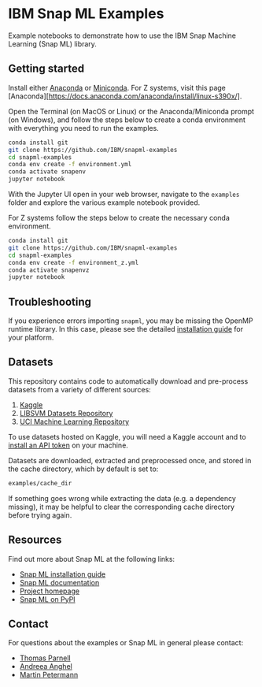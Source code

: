# IBM Snap ML Examples

Example notebooks to demonstrate how to use the IBM Snap Machine Learning (Snap ML) library. 

## Getting started 

Install either [Anaconda](https://docs.anaconda.com/anaconda/install/) or [Miniconda](https://docs.conda.io/en/latest/miniconda.html). For Z systems, visit this page [Anaconda][https://docs.anaconda.com/anaconda/install/linux-s390x/].

Open the Terminal (on MacOS or Linux) or the Anaconda/Miniconda prompt (on Windows), and follow the steps below to create a conda environment with everything you need to run the examples.

```bash
conda install git
git clone https://github.com/IBM/snapml-examples
cd snapml-examples
conda env create -f environment.yml
conda activate snapenv
jupyter notebook
```
With the Jupyter UI open in your web browser, navigate to the `examples` folder and explore the various example notebook provided.

For Z systems follow the steps below to create the necessary conda environment.

```bash
conda install git
git clone https://github.com/IBM/snapml-examples
cd snapml-examples
conda env create -f environment_z.yml
conda activate snapenvz
jupyter notebook
```

## Troubleshooting

If you experience errors importing `snapml`, you may be missing the OpenMP runtime library. 
In this case, please see the detailed [installation guide](https://snapml.readthedocs.io/en/latest/installation.html) for your platform.

## Datasets

This repository contains code to automatically download and pre-process datasets from a variety of different sources:
1. [Kaggle](https://www.kaggle.com/)
2. [LIBSVM Datasets Repository](https://www.csie.ntu.edu.tw/~cjlin/libsvmtools/datasets/)
3. [UCI Machine Learning Repository](https://archive.ics.uci.edu/ml/index.php)

To use datasets hosted on Kaggle, you will need a Kaggle account and to [install an API token](https://www.kaggle.com/docs/api) on your machine.  

Datasets are downloaded, extracted and preprocessed once, and stored in the cache directory, which by default is set to:
```bash
examples/cache_dir
```
If something goes wrong while extracting the data (e.g. a dependency missing), it may be helpful to clear the corresponding cache directory before trying again.

## Resources

Find out more about Snap ML at the following links:

- [Snap ML installation guide](https://snapml.readthedocs.io/en/latest/installation.html)
- [Snap ML documentation](https://snapml.readthedocs.io/en/latest/)
- [Project homepage](https://www.zurich.ibm.com/snapml/)
- [Snap ML on PyPI](https://pypi.org/project/snapml/)

## Contact
 
For questions about the examples or Snap ML in general please contact:
- [Thomas Parnell](mailto:tpa@zurich.ibm.com)
- [Andreea Anghel](mailto:aan@zurich.ibm.com)
- [Martin Petermann](mailto:map@zurich.ibm.com)

